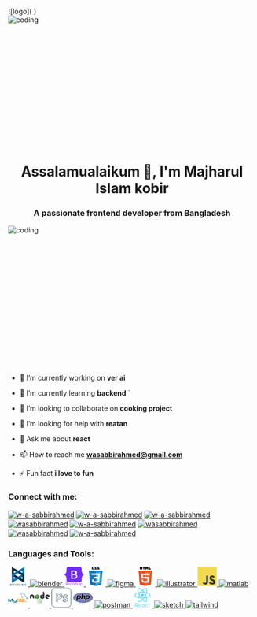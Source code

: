 ![logo](
<img align="right" alt="coding" width="650" height="300" border-radius-full
src="https://scontent.fdac14-1.fna.fbcdn.net/v/t39.30808-6/470883881_612664521424210_2515108645694001091_n.jpg?_nc_cat=109&ccb=1-7&_nc_sid=6ee11a&_nc_eui2=AeGaCxupgUXllXUrySPUcxltPnzYdwhxHP0-fNh3CHEc_WFxv9Hm1XGkw0ZDWAtjiesvrbOoIBO5sTt_FNEkJecE&_nc_ohc=vE41XMem4loQ7kNvgEYt-JW&_nc_zt=23&_nc_ht=scontent.fdac14-1.fna&_nc_gid=AC35VgGhzjPnBIuS2foMIa1&oh=00_AYD0OAwD1faPGPtWuq8LVS_7MAvaDv8JjJgIKwnUjpMGCg&oe=676E4853">
)
<h1 align="center">Assalamualaikum 👋, I'm Majharul Islam kobir</h1>
<h3 align="center">A passionate frontend developer from Bangladesh</h3>

<img align="right" alt="coding" width="650" height="300"
src="https://scontent.fdac14-1.fna.fbcdn.net/v/t39.30808-6/470991091_612666768090652_717279334157581169_n.jpg?_nc_cat=102&ccb=1-7&_nc_sid=cc71e4&_nc_eui2=AeEifRuqHV664ZNbsFE5Kc35nvzwu34zXiae_PC7fjNeJsGSQPC3MZmZeUB8HeDFfpTzvFGqrNlL5NPVZu-LFp7Q&_nc_ohc=mz9Amv0LzXQQ7kNvgEydZMD&_nc_zt=23&_nc_ht=scontent.fdac14-1.fna&_nc_gid=AmzjbepZuoDXKYvPD1NLvr5&oh=00_AYD6IJfcYiLsKkxjiz5MaWMaZ02f47Ry9bHXdt-vulqw4w&oe=676E24E8">

- 🔭 I’m currently working on **ver ai**

- 🌱 I’m currently learning **backend**
`
- 👯 I’m looking to collaborate on **cooking project**

- 🤝 I’m looking for help with **reatan**

- 💬 Ask me about **react**

- 📫 How to reach me **wasabbirahmed@gmail.com**

- ⚡ Fun fact **i love to fun**

<h3 align="left">Connect with me:</h3>
<p align="left">
<a href="https://codepen.io/w-a-sabbirahmed" target="blank"><img align="center" src="https://raw.githubusercontent.com/rahuldkjain/github-profile-readme-generator/master/src/images/icons/Social/codepen.svg" alt="w-a-sabbirahmed" height="30" width="40" /></a>
<a href="https://dev.to/w-a-sabbirahmed" target="blank"><img align="center" src="https://raw.githubusercontent.com/rahuldkjain/github-profile-readme-generator/master/src/images/icons/Social/devto.svg" alt="w-a-sabbirahmed" height="30" width="40" /></a>
<a href="https://twitter.com/w-a-sabbirahmed" target="blank"><img align="center" src="https://raw.githubusercontent.com/rahuldkjain/github-profile-readme-generator/master/src/images/icons/Social/twitter.svg" alt="w-a-sabbirahmed" height="30" width="40" /></a>
<a href="https://linkedin.com/in/wasabbirahmed" target="blank"><img align="center" src="https://raw.githubusercontent.com/rahuldkjain/github-profile-readme-generator/master/src/images/icons/Social/linked-in-alt.svg" alt="wasabbirahmed" height="30" width="40" /></a>
<a href="https://codesandbox.com/w-a-sabbirahmed" target="blank"><img align="center" src="https://raw.githubusercontent.com/rahuldkjain/github-profile-readme-generator/master/src/images/icons/Social/codesandbox.svg" alt="w-a-sabbirahmed" height="30" width="40" /></a>
<a href="https://fb.com/wasabbirahmed" target="blank"><img align="center" src="https://raw.githubusercontent.com/rahuldkjain/github-profile-readme-generator/master/src/images/icons/Social/facebook.svg" alt="wasabbirahmed" height="30" width="40" /></a>
<a href="https://instagram.com/wasabbirahmed" target="blank"><img align="center" src="https://raw.githubusercontent.com/rahuldkjain/github-profile-readme-generator/master/src/images/icons/Social/instagram.svg" alt="wasabbirahmed" height="30" width="40" /></a>
<a href="https://www.youtube.com/c/w-a-sabbirahmed" target="blank"><img align="center" src="https://raw.githubusercontent.com/rahuldkjain/github-profile-readme-generator/master/src/images/icons/Social/youtube.svg" alt="w-a-sabbirahmed" height="30" width="40" /></a>
</p>

<h3 align="left">Languages and Tools:</h3>
<p align="left"> <a href="https://backbonejs.org" target="_blank" rel="noreferrer"> <img src="https://raw.githubusercontent.com/devicons/devicon/master/icons/backbonejs/backbonejs-original-wordmark.svg" alt="backbonejs" width="40" height="40"/> </a> <a href="https://www.blender.org/" target="_blank" rel="noreferrer"> <img src="https://download.blender.org/branding/community/blender_community_badge_white.svg" alt="blender" width="40" height="40"/> </a> <a href="https://getbootstrap.com" target="_blank" rel="noreferrer"> <img src="https://raw.githubusercontent.com/devicons/devicon/master/icons/bootstrap/bootstrap-plain-wordmark.svg" alt="bootstrap" width="40" height="40"/> </a> <a href="https://www.w3schools.com/css/" target="_blank" rel="noreferrer"> <img src="https://raw.githubusercontent.com/devicons/devicon/master/icons/css3/css3-original-wordmark.svg" alt="css3" width="40" height="40"/> </a> <a href="https://www.figma.com/" target="_blank" rel="noreferrer"> <img src="https://www.vectorlogo.zone/logos/figma/figma-icon.svg" alt="figma" width="40" height="40"/> </a> <a href="https://www.w3.org/html/" target="_blank" rel="noreferrer"> <img src="https://raw.githubusercontent.com/devicons/devicon/master/icons/html5/html5-original-wordmark.svg" alt="html5" width="40" height="40"/> </a> <a href="https://www.adobe.com/in/products/illustrator.html" target="_blank" rel="noreferrer"> <img src="https://www.vectorlogo.zone/logos/adobe_illustrator/adobe_illustrator-icon.svg" alt="illustrator" width="40" height="40"/> </a> <a href="https://developer.mozilla.org/en-US/docs/Web/JavaScript" target="_blank" rel="noreferrer"> <img src="https://raw.githubusercontent.com/devicons/devicon/master/icons/javascript/javascript-original.svg" alt="javascript" width="40" height="40"/> </a> <a href="https://www.mathworks.com/" target="_blank" rel="noreferrer"> <img src="https://upload.wikimedia.org/wikipedia/commons/2/21/Matlab_Logo.png" alt="matlab" width="40" height="40"/> </a> <a href="https://www.mysql.com/" target="_blank" rel="noreferrer"> <img src="https://raw.githubusercontent.com/devicons/devicon/master/icons/mysql/mysql-original-wordmark.svg" alt="mysql" width="40" height="40"/> </a> <a href="https://nodejs.org" target="_blank" rel="noreferrer"> <img src="https://raw.githubusercontent.com/devicons/devicon/master/icons/nodejs/nodejs-original-wordmark.svg" alt="nodejs" width="40" height="40"/> </a> <a href="https://www.photoshop.com/en" target="_blank" rel="noreferrer"> <img src="https://raw.githubusercontent.com/devicons/devicon/master/icons/photoshop/photoshop-line.svg" alt="photoshop" width="40" height="40"/> </a> <a href="https://www.php.net" target="_blank" rel="noreferrer"> <img src="https://raw.githubusercontent.com/devicons/devicon/master/icons/php/php-original.svg" alt="php" width="40" height="40"/> </a> <a href="https://postman.com" target="_blank" rel="noreferrer"> <img src="https://www.vectorlogo.zone/logos/getpostman/getpostman-icon.svg" alt="postman" width="40" height="40"/> </a> <a href="https://reactjs.org/" target="_blank" rel="noreferrer"> <img src="https://raw.githubusercontent.com/devicons/devicon/master/icons/react/react-original-wordmark.svg" alt="react" width="40" height="40"/> </a> <a href="https://www.sketch.com/" target="_blank" rel="noreferrer"> <img src="https://www.vectorlogo.zone/logos/sketchapp/sketchapp-icon.svg" alt="sketch" width="40" height="40"/> </a> <a href="https://tailwindcss.com/" target="_blank" rel="noreferrer"> <img src="https://www.vectorlogo.zone/logos/tailwindcss/tailwindcss-icon.svg" alt="tailwind" width="40" height="40"/> </a> </p>
